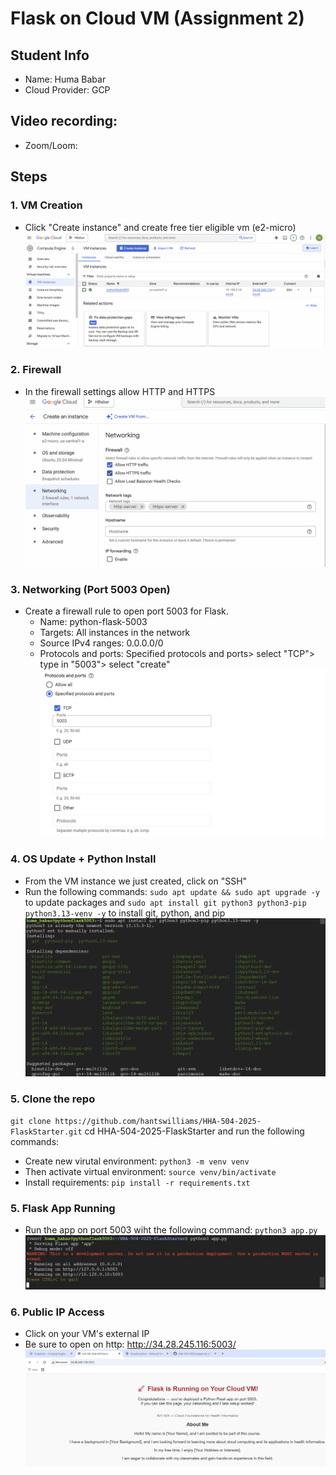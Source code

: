 # Flask on Cloud VM (Assignment 2)

## Student Info
- Name:  Huma Babar
- Cloud Provider: GCP

## Video recording: 
- Zoom/Loom: 

## Steps
### 1. VM Creation
- Click "Create instance" and create free tier eligible vm (e2-micro)
![vm creation](screenshots/createvm.png)

### 2. Firewall
- In the firewall settings allow HTTP and HTTPS 
![firewall](screenshots\firewall.png)

### 3. Networking (Port 5003 Open)
- Create a firewall rule to open port 5003 for Flask.
    - Name: python-flask-5003
    - Targets: All instances in the network
    - Source IPv4 ranges: 0.0.0.0/0
    - Protocols and ports: Specified protocols and ports> select "TCP"> type in "5003"> select "create"
![networking](screenshots\port5003.png)

### 4. OS Update + Python Install
- From the VM instance we just created, click on "SSH"
- Run the following commands: `sudo apt update && sudo apt upgrade -y` to update packages and `sudo apt install git python3 python3-pip python3.13-venv -y` to install git, python, and pip
![installpython](screenshots/installpython.png)

### 5. Clone the repo
`git clone https://github.com/hantswilliams/HHA-504-2025-FlaskStarter.git`
cd HHA-504-2025-FlaskStarter 
and run the following commands: 
- Create new virutal environment: `python3 -m venv venv`
- Then activate virtual environment: `source venv/bin/activate`
- Install requirements: `pip install -r requirements.txt` 

### 5. Flask App Running
- Run the app on port 5003 wiht the following command: 
`python3 app.py` 
![flask](screenshots/runflaskonport.png)

### 6. Public IP Access
- Click on your VM's external IP 
- Be sure to open on http: http://34.28.245.116:5003/
![page loading](screenshots/flaskruns.png)